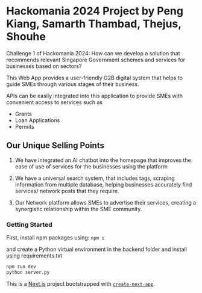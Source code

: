 # Hackomania 2024 Project by Peng Kiang, Samarth Thambad, Thejus, Shouhe

Challenge 1 of Hackomania 2024:
How can we develop a solution that recommends relevant Singapore Government schemes and services for businesses based on sectors?

This Web App provides a user-friendly G2B digital system that helps to guide SMEs through various stages of their business.

APIs can be easily integrated into this application to provide SMEs with convenient access to services such as
- Grants
- Loan Applications
- Permits

## Our Unique Selling Points
1. We have integrated an AI chatbot into the homepage that improves the ease of use of services for the businesses using the platform

2. We have a universal search system, that includes tags, scraping information from multiple database, helping businesses accurately find services/ network posts that they require. 

3. Our Network platform allows SMEs to advertise their services, creating a  synergistic relationship within the SME community.

### Getting Started

First, install npm packages using:
`npm i`

and create a Python virtual environment in the backend folder and install using requirements.txt

```bash
npm run dev 
python server.py
```
This is a [Next.js](https://nextjs.org/) project bootstrapped with [`create-next-app`](https://github.com/vercel/next.js/tree/canary/packages/create-next-app).
